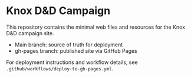 # Knox D&D Campaign

This repository contains the minimal web files and resources for the Knox D&D campaign site.

- Main branch: source of truth for deployment
- gh-pages branch: published site via GitHub Pages

For deployment instructions and workflow details, see `.github/workflows/deploy-to-gh-pages.yml`.
